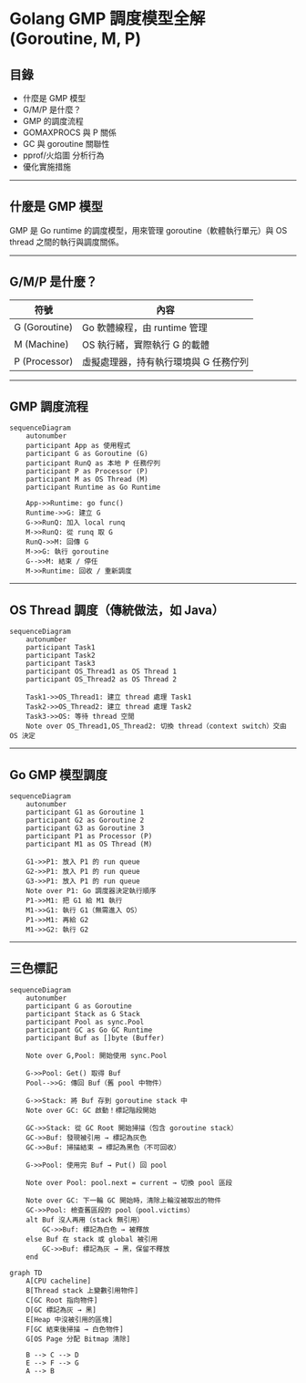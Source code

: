 # Golang GMP 調度模型全解 (Goroutine, M, P)

## 目錄
- 什麼是 GMP 模型
- G/M/P 是什麼？
- GMP 的調度流程
- GOMAXPROCS 與 P 關係
- GC 與 goroutine 關聯性
- pprof/火焰圖 分析行為
- 優化實施措施

---

## 什麼是 GMP 模型
GMP 是 Go runtime 的調度模型，用來管理 goroutine（軟體執行單元）與 OS thread 之間的執行與調度關係。

---

## G/M/P 是什麼？

| 符號 | 內容 |
|------|------|
| G (Goroutine) | Go 軟體線程，由 runtime 管理 |
| M (Machine) | OS 執行緒，實際執行 G 的載體 |
| P (Processor) | 虛擬處理器，持有執行環境與 G 任務佇列 |

---

## GMP 調度流程

```mermaid
sequenceDiagram
    autonumber
    participant App as 使用程式
    participant G as Goroutine (G)
    participant RunQ as 本地 P 任務佇列
    participant P as Processor (P)
    participant M as OS Thread (M)
    participant Runtime as Go Runtime

    App->>Runtime: go func()
    Runtime->>G: 建立 G
    G->>RunQ: 加入 local runq
    M->>RunQ: 從 runq 取 G
    RunQ->>M: 回傳 G
    M->>G: 執行 goroutine
    G-->>M: 結束 / 停任
    M->>Runtime: 回收 / 重新調度
```
---
## OS Thread 調度（傳統做法，如 Java）
```mermaid
sequenceDiagram
    autonumber
    participant Task1
    participant Task2
    participant Task3
    participant OS_Thread1 as OS Thread 1
    participant OS_Thread2 as OS Thread 2

    Task1->>OS_Thread1: 建立 thread 處理 Task1
    Task2->>OS_Thread2: 建立 thread 處理 Task2
    Task3->>OS: 等待 thread 空閒
    Note over OS_Thread1,OS_Thread2: 切換 thread（context switch）交由 OS 決定
```
---
##  Go GMP 模型調度
```mermaid
sequenceDiagram
    autonumber
    participant G1 as Goroutine 1
    participant G2 as Goroutine 2
    participant G3 as Goroutine 3
    participant P1 as Processor (P)
    participant M1 as OS Thread (M)

    G1->>P1: 放入 P1 的 run queue
    G2->>P1: 放入 P1 的 run queue
    G3->>P1: 放入 P1 的 run queue
    Note over P1: Go 調度器決定執行順序
    P1->>M1: 把 G1 給 M1 執行
    M1->>G1: 執行 G1（無需進入 OS）
    P1->>M1: 再給 G2
    M1->>G2: 執行 G2
```
---
## 三色標記
```mermaid
sequenceDiagram
    autonumber
    participant G as Goroutine
    participant Stack as G Stack
    participant Pool as sync.Pool
    participant GC as Go GC Runtime
    participant Buf as []byte (Buffer)

    Note over G,Pool: 開始使用 sync.Pool

    G->>Pool: Get() 取得 Buf
    Pool-->>G: 傳回 Buf（舊 pool 中物件）

    G->>Stack: 將 Buf 存到 goroutine stack 中
    Note over GC: GC 啟動！標記階段開始

    GC->>Stack: 從 GC Root 開始掃描（包含 goroutine stack）
    GC->>Buf: 發現被引用 → 標記為灰色
    GC->>Buf: 掃描結束 → 標記為黑色（不可回收）

    G->>Pool: 使用完 Buf → Put() 回 pool

    Note over Pool: pool.next = current → 切換 pool 區段

    Note over GC: 下一輪 GC 開始時，清除上輪沒被取出的物件
    GC->>Pool: 檢查舊區段的 pool（pool.victims）
    alt Buf 沒人再用（stack 無引用）
        GC->>Buf: 標記為白色 → 被釋放
    else Buf 在 stack 或 global 被引用
        GC->>Buf: 標記為灰 → 黑，保留不釋放
    end
```
```mermaid
graph TD
    A[CPU cacheline]
    B[Thread stack 上變數引用物件]
    C[GC Root 指向物件]
    D[GC 標記為灰 → 黑]
    E[Heap 中沒被引用的區塊]
    F[GC 結束後掃描 → 白色物件]
    G[OS Page 分配 Bitmap 清除]

    B --> C --> D
    E --> F --> G
    A --> B
```